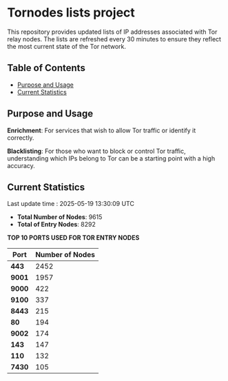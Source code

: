 # Tornodes lists project

This repository provides updated lists of IP addresses associated with Tor relay nodes. The lists are refreshed every 30 minutes to ensure they reflect the most current state of the Tor network.

## Table of Contents

- [Purpose and Usage](#purpose-and-usage)
- [Current Statistics](#current-statistics)


## Purpose and Usage

**Enrichment**: For services that wish to allow Tor traffic or identify it correctly.

**Blacklisting**: For those who want to block or control Tor traffic, understanding which IPs belong to Tor can be a starting point with a high accuracy.

## Current Statistics

Last update time : 2025-05-19 13:30:09 UTC

- **Total Number of Nodes**: 9615
- **Total of Entry Nodes**: 8292

**TOP 10 PORTS USED FOR TOR ENTRY NODES**

| **Port** | **Number of Nodes** |
|------|-----------------|
| **443**   | 2452  |
| **9001**   | 1957  |
| **9000**   | 422  |
| **9100**   | 337  |
| **8443**   | 215  |
| **80**   | 194  |
| **9002**   | 174  |
| **143**   | 147  |
| **110**   | 132  |
| **7430**   | 105  |


